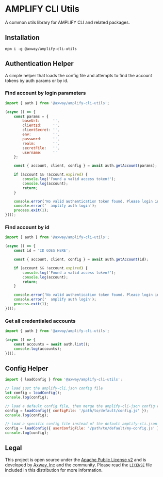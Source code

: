 # AMPLIFY CLI Utils

A common utils library for AMPLIFY CLI and related packages.

## Installation

	npm i -g @axway/amplify-cli-utils

## Authentication Helper

A simple helper that loads the config file and attempts to find the account tokens by auth params
or by id.

### Find account by login parameters

```js
import { auth } from '@axway/amplify-cli-utils';

(async () => {
	const params = {
		baseUrl:      '',
		clientId:     '',
		clientSecret: '',
		env:          '',
		password:     '',
		realm:        '',
		secretFile:   '',
		username:     ''
	};

	const { account, client, config } = await auth.getAccount(params);

	if (account && !account.expired) {
		console.log('Found a valid access token!');
		console.log(account);
		return;
	}

	console.error('No valid authentication token found. Please login in again by running:');
	console.error('  amplify auth login');
	process.exit(1);
}());
```

### Find account by id

```js
import { auth } from '@axway/amplify-cli-utils';

(async () => {
	const id = 'ID GOES HERE';

	const { account, client, config } = await auth.getAccount(id);

	if (account && !account.expired) {
		console.log('Found a valid access token!');
		console.log(account);
		return;
	}

	console.error('No valid authentication token found. Please login in again by running:');
	console.error('  amplify auth login');
	process.exit(1);
}());
```

### Get all credentialed accounts

```js
import { auth } from '@axway/amplify-cli-utils';

(async () => {
	const accounts = await auth.list();
	console.log(accounts);
}());
```

## Config Helper

```js
import { loadConfig } from '@axway/amplify-cli-utils';

// load just the amplify-cli.json config file
let config = loadConfig();
console.log(config);

// load a default config file, then merge the amplify-cli-json config on top
config = loadConfig({ configFile: '/path/to/default/config.js' });
console.log(config);

// load a specific config file instead of the default amplify-cli.json file
config = loadConfig({ userConfigFile: '/path/to/default/my-config.js' });
console.log(config);
```

## Legal

This project is open source under the [Apache Public License v2][1] and is developed by
[Axway, Inc](http://www.axway.com/) and the community. Please read the [`LICENSE`][1] file included
in this distribution for more information.

[1]: https://github.com/appcelerator/amplify-tooling/blob/master/packages/amplify-cli-utils/LICENSE
